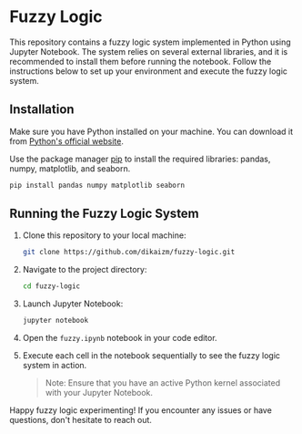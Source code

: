 # Fuzzy Logic

This repository contains a fuzzy logic system implemented in Python using Jupyter Notebook. The system relies on several external libraries, and it is recommended to install them before running the notebook. Follow the instructions below to set up your environment and execute the fuzzy logic system.

## Installation

Make sure you have Python installed on your machine. You can download it from [Python's official website](https://www.python.org/downloads/).

Use the package manager [pip](https://pip.pypa.io/en/stable/) to install the required libraries: pandas, numpy, matplotlib, and seaborn.

```bash
pip install pandas numpy matplotlib seaborn
```

## Running the Fuzzy Logic System

1. Clone this repository to your local machine:

   ```bash
   git clone https://github.com/dikaizm/fuzzy-logic.git
   ```

2. Navigate to the project directory:

   ```bash
   cd fuzzy-logic
   ```

3. Launch Jupyter Notebook:

   ```bash
   jupyter notebook
   ```

4. Open the `fuzzy.ipynb` notebook in your code editor.

5. Execute each cell in the notebook sequentially to see the fuzzy logic system in action.

   > Note: Ensure that you have an active Python kernel associated with your Jupyter Notebook.

Happy fuzzy logic experimenting! If you encounter any issues or have questions, don't hesitate to reach out.
